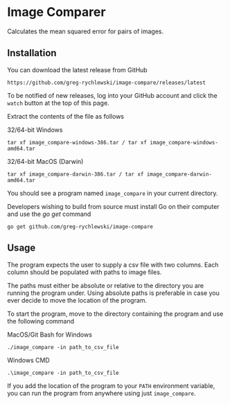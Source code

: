 # Image Comparer

Calculates the mean squared error for pairs of images.

## Installation

You can download the latest release from GitHub

    https://github.com/greg-rychlewski/image-compare/releases/latest

To be notified of new releases, log into your GitHub account and click the `watch` button at the top of this page.

Extract the contents of the file as follows

32/64-bit Windows

    tar xf image_compare-windows-386.tar / tar xf image_compare-windows-amd64.tar

32/64-bit MacOS (Darwin)

    tar xf image_compare-darwin-386.tar / tar xf image_compare-darwin-amd64.tar

You should see a program named `image_compare` in your current directory.

Developers wishing to build from source must install Go on their computer and use the _go_ _get_ command
  
    go get github.com/greg-rychlewski/image-compare
  
## Usage

The program expects the user to supply a csv file with two columns. Each column should be populated with paths to image files. 

The paths must either be absolute or relative to the directory you are running the program under. Using absolute paths is preferable in case you ever decide to move the location of the program.

To start the program, move to the directory containing the program and use the following command

MacOS/Git Bash for Windows

    ./image_compare -in path_to_csv_file
    
 Windows CMD
 
    .\image_compare -in path_to_csv_file
 
If you add the location of the program to your `PATH` environment variable, you can run the program from anywhere using just `image_compare`. 
